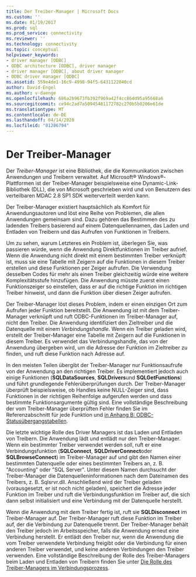 ```yaml
---
title: Der Treiber-Manager | Microsoft Docs
ms.custom: ''
ms.date: 01/19/2017
ms.prod: sql
ms.prod_service: connectivity
ms.reviewer: ''
ms.technology: connectivity
ms.topic: conceptual
helpviewer_keywords:
- driver manager [ODBC]
- ODBC architecture [ODBC], driver manager
- driver manager [ODBC], about driver manager
- ODBC driver manager [ODBC]
ms.assetid: 559e4de1-16c9-4998-94f5-6431122040cd
author: David-Engel
ms.author: v-daenge
ms.openlocfilehash: 686a2b9673fb392f969a42f4cc86dd95a95668a6
ms.sourcegitcommit: ce94c2ad7a50945481172782c270b5b0206e61de
ms.translationtype: MT
ms.contentlocale: de-DE
ms.lasthandoff: 04/14/2020
ms.locfileid: "81286794"
---
```

# <a name="the-driver-manager"></a>Der Treiber-Manager
Der *Treiber-Manager* ist eine Bibliothek, die die Kommunikation zwischen Anwendungen und Treibern verwaltet. Auf Microsoft® Windows®-Plattformen ist der Treiber-Manager beispielsweise eine Dynamic-Link-Bibliothek (DLL), die von Microsoft geschrieben wird und von Benutzern des verteilbaren MDAC 2.8 SP1 SDK weiterverteilt werden kann.  
  
 Der Treiber-Manager existiert hauptsächlich als Komfort für Anwendungsautoren und löst eine Reihe von Problemen, die allen Anwendungen gemeinsam sind. Dazu gehören das Bestimmen des zu ladenden Treibers basierend auf einem Datenquellennamen, das Laden und Entladen von Treibern und das Aufrufen von Funktionen in Treibern.  
  
 Um zu sehen, warum Letzteres ein Problem ist, überlegen Sie, was passieren würde, wenn die Anwendung Direktfunktionen im Treiber aufrief. Wenn die Anwendung nicht direkt mit einem bestimmten Treiber verknüpft ist, muss sie eine Tabelle mit Zeigern auf die Funktionen in diesem Treiber erstellen und diese Funktionen per Zeiger aufrufen. Die Verwendung desselben Codes für mehr als einen Treiber gleichzeitig würde eine weitere Komplexitätsstufe hinzufügen. Die Anwendung müsste zuerst einen Funktionszeiger so einstellen, dass er auf die richtige Funktion im richtigen Treiber hinweist, und dann die Funktion über diesen Zeiger aufrufen.  
  
 Der Treiber-Manager löst dieses Problem, indem er einen einzigen Ort zum Aufrufen jeder Funktion bereitstellt. Die Anwendung ist mit dem Treiber-Manager verknüpft und ruft ODBC-Funktionen im Treiber-Manager auf, nicht den Treiber. Die Anwendung identifiziert den Zieltreiber und die Datenquelle mit einem *Verbindungshandle*. Wenn ein Treiber geladen wird, erstellt der Treiber-Manager eine Tabelle mit Zeigern auf die Funktionen in diesem Treiber. Es verwendet das Verbindungshandle, das von der Anwendung übergeben wird, um die Adresse der Funktion im Zieltreiber zu finden, und ruft diese Funktion nach Adresse auf.  
  
 In den meisten Teilen übergibt der Treiber-Manager nur Funktionsaufrufe von der Anwendung an den richtigen Treiber. Es implementiert jedoch auch einige Funktionen (**SQLDataSources**, **SQLDrivers**und **SQLGetFunctions**) und führt grundlegende Fehlerüberprüfungen durch. Der Treiber-Manager überprüft beispielsweise, ob Handles keine NULL-Zeiger sind, dass Funktionen in der richtigen Reihenfolge aufgerufen werden und dass bestimmte Funktionsargumente gültig sind. Eine vollständige Beschreibung der vom Treiber-Manager überprüften Fehler finden Sie im Referenzabschnitt für jede Funktion und [in Anhang B: ODBC-Statusübergangstabellen](../../odbc/reference/appendixes/appendix-b-odbc-state-transition-tables.md).  
  
 Die letzte wichtige Rolle des Driver Managers ist das Laden und Entladen von Treibern. Die Anwendung lädt und entlädt nur den Treiber-Manager. Wenn ein bestimmter Treiber verwendet werden soll, ruft er eine Verbindungsfunktion (**SQLConnect**, **SQLDriverConnect**oder **SQLBrowseConnect**) im Treiber-Manager auf und gibt den Namen einer bestimmten Datenquelle oder eines bestimmten Treibers an, z. B. "Accounting" oder "SQL Server". Unter diesem Namen durchsucht der Treiber-Manager die Datenquelleninformationen nach dem Dateinamen des Treibers, z. B. Sqlsrvr.dll. Anschließend wird der Treiber geladen (vorausgesetzt, er ist noch nicht geladen), speichert die Adresse jeder Funktion im Treiber und ruft die Verbindungsfunktion im Treiber auf, die sich dann selbst initialisiert und eine Verbindung mit der Datenquelle herstellt.  
  
 Wenn die Anwendung mit dem Treiber fertig ist, ruft sie **SQLDisconnect** im Treiber-Manager auf. Der Treiber-Manager ruft diese Funktion im Treiber auf, der die Verbindung zur Datenquelle trennt. Der Treiber-Manager behält den Treiber jedoch im Arbeitsspeicher, falls die Anwendung erneut eine Verbindung herstellt. Er entlädt den Treiber nur, wenn die Anwendung die vom Treiber verwendete Verbindung freigibt oder die Verbindung für einen anderen Treiber verwendet, und keine anderen Verbindungen den Treiber verwenden. Eine vollständige Beschreibung der Rolle des Treiber-Managers beim Laden und Entladen von Treibern finden Sie unter [Die Rolle des Treiber-Managers im Verbindungsprozess](../../odbc/reference/develop-app/driver-manager-s-role-in-the-connection-process.md).
